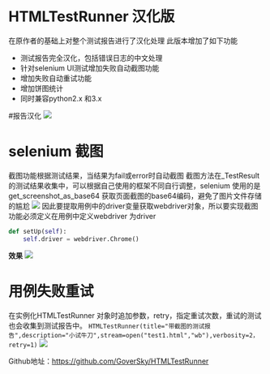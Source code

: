 # HTMLTestRunner 汉化版
在原作者的基础上对整个测试报告进行了汉化处理
此版本增加了如下功能
- 测试报告完全汉化，包括错误日志的中文处理
- 针对selenium UI测试增加失败自动截图功能
- 增加失败自动重试功能
- 增加饼图统计
- 同时兼容python2.x 和3.x

#报告汉化
![](https://testerhome.com/uploads/photo/2017/8ae46bc1-6841-4d43-bc0d-53569d116871.png!large)

# selenium 截图
截图功能根据测试结果，当结果为fail或error时自动截图
截图方法在_TestResult 的测试结果收集中，可以根据自己使用的框架不同自行调整，selenium 使用的是get_screenshot_as_base64 获取页面截图的base64编码，避免了图片文件存储的尴尬
![](https://testerhome.com/uploads/photo/2017/6c499d11-e8a2-4988-88b1-0251347de506.png!large)
因此要提取用例中的driver变量获取webdriver对象，所以要实现截图功能必须定义在用例中定义webdriver 为driver
```python
def setUp(self):
    self.driver = webdriver.Chrome()
```
**效果**
![](https://testerhome.com/uploads/photo/2017/146e64a2-f855-4892-bb67-0eba75489167.png!large)

# 用例失败重试
在实例化HTMLTestRunner 对象时追加参数，retry，指定重试次数，重试的测试也会收集到测试报告中。
`HTMLTestRunner(title="带截图的测试报告",description="小试牛刀",stream=open("test1.html","wb"),verbosity=2，retry=1)`
![](https://testerhome.com/uploads/photo/2017/acd3a581-46f9-4872-ae1a-d231ed9227d4.png!large)

Github地址：https://github.com/GoverSky/HTMLTestRunner